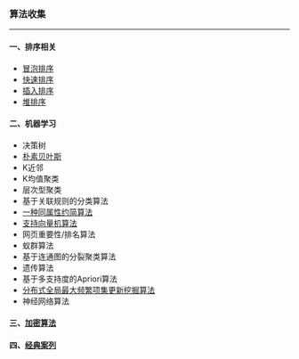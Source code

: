 ### 算法收集

---

#### 一、排序相关

* [冒泡排序](doc/BubblingSort.md)
* [快速排序](doc/QuickSort.md)
* [插入排序](doc/InsertSort.md)
* [堆排序](doc/StackSort.md)


#### 二、机器学习

* 决策树
* [朴素贝叶斯](http://blog.csdn.net/androidlushangderen/article/details/42680161)
* K近邻
* K均值聚类
* 层次型聚类
* 基于关联规则的分类算法
* [一种同属性约简算法](http://www.cnki.com.cn/Article/CJFDTotal-JSGG201203015.htm)
* [支持向量机算法](http://blog.csdn.net/androidlushangderen/article/details/42780439)
* 网页重要性/排名算法
* 蚁群算法
* 基于连通图的分裂聚类算法
* 遗传算法
* 基于多支持度的Apriori算法
* [分布式全局最大频繁项集更新挖掘算法](http://www.cnki.com.cn/Article/CJFDTOTAL-HZLG201112032.htm)
* 神经网络算法


#### 三、[加密算法](doc/encry.md)

#### 四、[经典案列](doc/case.md)





